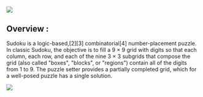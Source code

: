 #
![](https://github.com/thisishusseinali/kodoku/blob/main/src/images/header.png)
## Overview :
Sudoku is a logic-based,[2][3] combinatorial[4] number-placement puzzle. In classic Sudoku, the objective is to fill a 9 × 9 grid with digits so that each column, each row, and each of the nine 3 × 3 subgrids that compose the grid (also called "boxes", "blocks", or "regions") contain all of the digits from 1 to 9. The puzzle setter provides a partially completed grid, which for a well-posed puzzle has a single solution.

![](https://github.com/thisishusseinali/kodoku/blob/main/src/images/footer.png)
#

